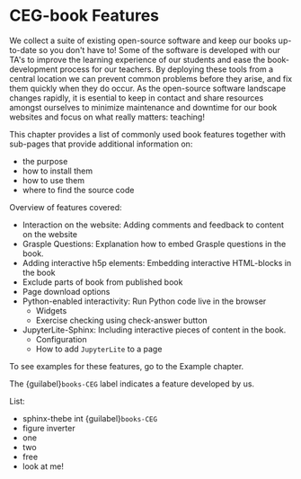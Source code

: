 # CEG-book Features

We collect a suite of existing open-source software and keep our books up-to-date so you don't have to! Some of the software is developed with our TA's to improve the learning experience of our students and ease the book-development process for our teachers. By deploying these tools from a central location we can prevent common problems before they arise, and fix them quickly when they do occur. As the open-source software landscape changes rapidly, it is esential to keep in contact and share resources amongst ourselves to minimize maintenance and downtime for our book websites and focus on what really matters: teaching!

This chapter provides a list of commonly used book features together with sub-pages that provide additional information on:
- the purpose
- how to install them
- how to use them
- where to find the source code

Overview of features covered:
- Interaction on the website: Adding comments and feedback to content on the website
- Grasple Questions: Explanation how to embed Grasple questions in the book.
- Adding interactive h5p elements: Embedding interactive HTML-blocks in the book
- Exclude parts of book from published book
- Page download options
- Python-enabled interactivity: Run Python code live in the browser
    - Widgets
    - Exercise checking using check-answer button
- JupyterLite-Sphinx: Including interactive pieces of content in the book.
    - Configuration
    - How to add `JupyterLite` to a page

To see examples for these features, go to the Example chapter.

The {guilabel}`books-CEG` label indicates a feature developed by us.

List:
- sphinx-thebe int {guilabel}`books-CEG`
- figure inverter
- one
- two 
- free
- look at me!

